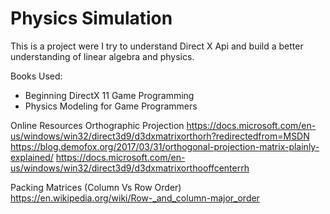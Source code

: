 # Physics Simulation

This is a project were I try to understand Direct X Api and build a better understanding 
of linear algebra and physics.

Books Used:
* Beginning DirectX 11 Game Programming
* Physics Modeling for Game Programmers

Online Resources
Orthographic Projection
https://docs.microsoft.com/en-us/windows/win32/direct3d9/d3dxmatrixorthorh?redirectedfrom=MSDN
https://blog.demofox.org/2017/03/31/orthogonal-projection-matrix-plainly-explained/
https://docs.microsoft.com/en-us/windows/win32/direct3d9/d3dxmatrixorthooffcenterrh

Packing Matrices (Column Vs Row Order)
https://en.wikipedia.org/wiki/Row-_and_column-major_order
